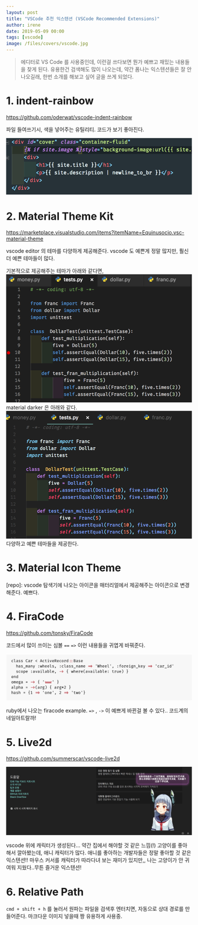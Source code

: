 ```yaml
---
layout: post
title: "VSCode 추천 익스텐션 (VSCode Recommended Extensions)"
author: irene
date: 2019-05-09 00:00
tags: [vscode]
image: /files/covers/vscode.jpg
---
```


> 에디터로 VS Code 를 사용중인데, 이런걸 쓰다보면 뭔가 예쁘고 재밌는 내용들을 찾게 된다. 유용한건 검색해도 많이 나오는데, 약간 폼나는 익스텐션들은 잘 안나오길래, 한번 소개를 해보고 싶어 글을 쓰게 되었다. 


# 1. indent-rainbow

<https://github.com/oderwat/vscode-indent-rainbow>

파일 들여쓰기시, 색을 넣어주는 유틸리티. 코드가 보기 좋아진다. 

![들여쓰기 sample](/files/vscode/extensions/indent.png)

# 2. Material Theme Kit

<https://marketplace.visualstudio.com/items?itemName=Equinusocio.vsc-material-theme>

vscode editor 의 테마를 다양하게 제공해준다. vscode 도 예쁜게 정말 많지만, 훨신 더 예쁜 테마들이 많다. 


기본적으로 제공해주는 테마가 아래와 같다면,
![vscode default](/files/vscode/extensions/vscode_darker.png)
material darker 은 아래와 같다. 
![material default](/files/vscode/extensions/material_darker.png)
다양하고 예쁜 테마들을 제공한다. 


# 3. Material Icon Theme

[repo]:
vscode 탐색기에 나오는 아이콘을 매터리얼에서 제공해주는 아이콘으로 변경해준다. 예쁘다. 




# 4. FiraCode

<https://github.com/tonsky/FiraCode>

코드에서 많이 쓰이는 심볼 `==` `=>` 이런 내용들을 귀엽게 바꿔준다. 

![firacode](/files/vscode/extensions/firacode.png)

ruby에서 나오는 firacode example. `=>` , `->` 이 예쁘게 바뀐걸 볼 수 있다.. 코드계의 네일아트랄까!

# 5. Live2d

<https://github.com/summerscar/vscode-live2d>

![live2d](/files/vscode/extensions/live2d.png)

vscode 위에 캐릭터가 생성된다... 약간 집에서 해야할 것 같은 느낌(!) 고양이를 좋아해서 깔아봤는데, 애니 캐릭터가 많다. 애니를 좋아하는 개발자들은 정말 좋아할 것 같은 익스텐션!! 마우스 커서를 캐릭터가 따라다녀 보는 재미가 있지만,, 나는 고양이가 안 귀여워 지웠다..무튼 즐거운 익스텐션! 


# 6. Relative Path

`cmd + shift + h` 를 눌러서 원파는 파일을 검색후 엔터치면, 자동으로 상대 경로를 만들어준다. 마크다운 이미지 넣을때 짱 유용하게 사용중. 